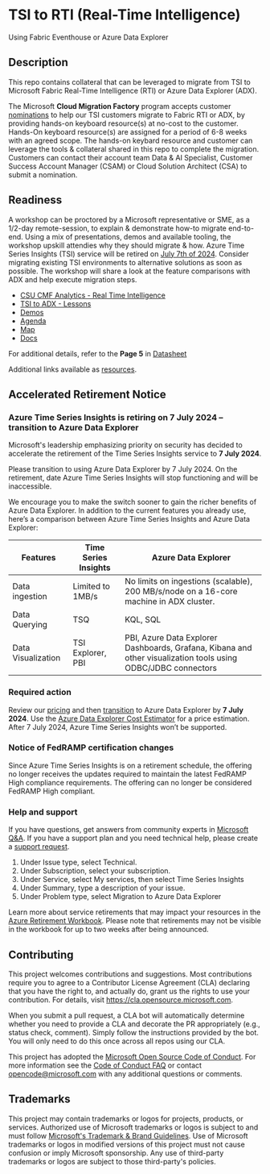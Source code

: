# TSI to RTI (Real-Time Intelligence)
Using Fabric Eventhouse or Azure Data Explorer

## Description
This repo contains collateral that can be leveraged to migrate from TSI to Microsoft Fabric Real-Time Intelligence (RTI) or Azure Data Explorer (ADX). 

The Microsoft **Cloud Migration Factory** program accepts customer [nominations](https://aka.ms/cmf) to help our TSI customers migrate to Fabric RTI or ADX, by providing hands-on keyboard resource(s) at no-cost to the customer. Hands-On keyboard resource(s) are assigned for a period of 6-8 weeks with an agreed scope. The hands-on keybard resource and customer can leverage the tools & collateral shared in this repo to complete the migration. Customers can contact their account team Data & AI Specialist, Customer Success Account Manager (CSAM) or Cloud Solution Architect (CSA) to submit a nomination. 

## Readiness
A workshop can be proctored by a Microsoft representative or SME, as a 1/2-day remote-session, to explain & demonstrate how-to migrate end-to-end. Using a mix of presentations, demos and available tooling, the workshop upskill attendies why they should migrate & how. Azure Time Series Insights (TSI) service will be retired on [July 7th of 2024](https://aka.ms/tsi2adx). Consider migrating existing TSI environments to alternative solutions as soon as possible. The workshop will share a look at the feature comparisons with ADX and help execute migration steps.

- [CSU CMF Analytics - Real Time Intelligence](PPTs/CSU%20CMF%20Analytics%20-%20Real%20Time%20Intelligence.pdf)
- [TSI to ADX - Lessons](PPTs/TSI%20to%20ADX%20-%20Lessons.pptx)
- [Demos](PPTs/Demos.md)
- [Agenda](PPTs/Agenda.md)
- [Map](PPTs/Map.md)
- [Docs](https://aka.ms/tsi2adx)

For additional details, refer to the **Page 5** in [Datasheet](PPTs/Datasheet-CIP-ADX-Onboarding.pdf)

Additional links available as [resources](resources.md).

## Accelerated Retirement Notice
### Azure Time Series Insights is retiring on 7 July 2024 – transition to Azure Data Explorer 

Microsoft's leadership emphasizing priority on security has decided to accelerate the retirement of the Time Series Insights service to **7 July 2024**.

Please transition to using Azure Data Explorer by 7 July 2024. On the retirement, date Azure Time Series Insights will stop functioning and will be inaccessible.

We encourage you to make the switch sooner to gain the richer benefits of Azure Data Explorer. In addition to the current features you already use, here’s a comparison between Azure Time Series Insights and Azure Data Explorer:

| Features	| Time Series Insights |	Azure Data Explorer |
| --- | --- | --- |
| Data ingestion	| Limited to 1MB/s	| No limits on ingestions (scalable), 200 MB/s/node on a 16-core machine in ADX cluster.|
| Data Querying	| TSQ | KQL, SQL |
| Data Visualization | TSI Explorer, PBI | PBI, Azure Data Explorer Dashboards, Grafana, Kibana and other visualization tools using ODBC/JDBC connectors |

### Required action 
Review our [pricing](https://azure.microsoft.com/pricing/details/data-explorer/) and then [transition](https://learn.microsoft.com/azure/time-series-insights/migration-to-adx) to Azure Data Explorer by **7 July 2024**. Use the [Azure Data Explorer Cost Estimator](https://dataexplorer.azure.com/AzureDataExplorerCostEstimator.html) for a price estimation. After 7 July 2024, Azure Time Series Insights won’t be supported. 

### Notice of FedRAMP certification changes 
Since Azure Time Series Insights is on a retirement schedule, the offering no longer receives the updates required to maintain the latest FedRAMP High compliance requirements. The offering can no longer be considered FedRAMP High compliant.

### Help and support 
If you have questions, get answers from community experts in [Microsoft Q&A](https://learn.microsoft.com/answers/tags/188/azure-time-series-insights). If you have a support plan and you need technical help, please create a [support request](https://portal.azure.com/#view/Microsoft_Azure_Support/HelpAndSupportBlade/~/overview). 
1.	Under Issue type, select Technical.
2.	Under Subscription, select your subscription.
3.	Under Service, select My services, then select Time Series Insights
4.	Under Summary, type a description of your issue.
5.	Under Problem type, select Migration to Azure Data Explorer

Learn more about service retirements that may impact your resources in the [Azure Retirement Workbook](https://aka.ms/ServicesRetirementWorkbook). Please note that retirements may not be visible in the workbook for up to two weeks after being announced.



## Contributing

This project welcomes contributions and suggestions.  Most contributions require you to agree to a
Contributor License Agreement (CLA) declaring that you have the right to, and actually do, grant us
the rights to use your contribution. For details, visit https://cla.opensource.microsoft.com.

When you submit a pull request, a CLA bot will automatically determine whether you need to provide
a CLA and decorate the PR appropriately (e.g., status check, comment). Simply follow the instructions
provided by the bot. You will only need to do this once across all repos using our CLA.

This project has adopted the [Microsoft Open Source Code of Conduct](https://opensource.microsoft.com/codeofconduct/).
For more information see the [Code of Conduct FAQ](https://opensource.microsoft.com/codeofconduct/faq/) or
contact [opencode@microsoft.com](mailto:opencode@microsoft.com) with any additional questions or comments.

## Trademarks

This project may contain trademarks or logos for projects, products, or services. Authorized use of Microsoft 
trademarks or logos is subject to and must follow 
[Microsoft's Trademark & Brand Guidelines](https://www.microsoft.com/en-us/legal/intellectualproperty/trademarks/usage/general).
Use of Microsoft trademarks or logos in modified versions of this project must not cause confusion or imply Microsoft sponsorship.
Any use of third-party trademarks or logos are subject to those third-party's policies.
